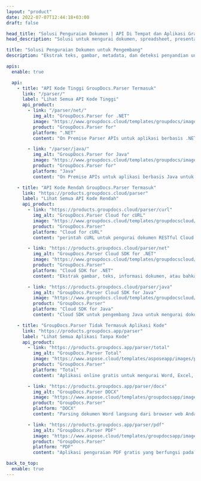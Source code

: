 ```yaml
---
layout: "product"
date: 2022-07-07T12:44:18+03:00
draft: false

head_title: "Solusi Penguraian Dokumen | API Di Tempat dan Aplikasi Gratis"
head_description: "Solusi untuk mengurai dokumen, spreadsheet, presentasi, email, arsip, dan lainnya. Ekstrak teks, ekstrak gambar, metadata, dan deteksi encoding."

title: "Solusi Penguraian Dokumen untuk Pengembang"
description: "Ekstrak teks, gambar, metadata, dan deteksi penyandian untuk Microsoft Office, OpenOffice, PDF, HTML, dan format file lain pilihan Anda."

apis:
  enable: true

  api:
    - title: "API Kode Tinggi GroupDocs.Parser Termasuk"
      link: "/parser/"
      label: "Lihat Semua API Kode Tinggi"
      api_product:
        - link: "/parser/net/"
          img_alt: "GroupDocs.Parser for .NET"
          image: "https://www.groupdocs.cloud/templates/groupdocs/images/product-logos/groupdocs-parser-net.png"
          product: "GroupDocs.Parser for"
          platform: ".NET"
          content: "On Premise Parser APIs untuk aplikasi berbasis .NET Framework untuk mengekstrak data dari format file dokumen yang didukung."

        - link: "/parser/java/"
          img_alt: "GroupDocs.Parser for Java"
          image: "https://www.groupdocs.cloud/templates/groupdocs/images/product-logos/groupdocs-parser-java.png"
          product: "GroupDocs.Parser for"
          platform: "Java"
          content: "On Premise APIs untuk aplikasi berbasis Java untuk mengurai dan mengekstrak data dari format file dokumen yang didukung."

    - title: "API Kode Rendah GroupDocs.Parser Termasuk"
      link: "https://products.groupdocs.cloud/parser"
      label: "Lihat Semua API Kode Rendah"
      api_product:
        - link: "https://products.groupdocs.cloud/parser/curl"
          img_alt: "GroupDocs.Parser Cloud for cURL"
          image: "https://www.groupdocs.cloud/templates/groupdocscloud/images/sdk/272x272/groupdocs_parser-for-curl.png"
          product: "GroupDocs.Parser"
          platform: "Cloud for cURL"
          content: "perintah cURL untuk pengurai dokumen RESTful Cloud API untuk mengurai dokumen di berbagai format file populer yang didukung."

        - link: "https://products.groupdocs.cloud/parser/net"
          img_alt: "GroupDocs.Parser Cloud SDK for .NET"
          image: "https://www.groupdocs.cloud/templates/groupdocscloud/images/sdk/272x272/groupdocs_parser-for-net.png"
          product: "GroupDocs.Parser"
          platform: "Cloud SDK for .NET"
          content: "Ekstrak gambar, teks, informasi dokumen, atau bahkan parsing dokumen apa pun dengan templat yang ditentukan pengguna di aplikasi Microsoft .NET Anda."

        - link: "https://products.groupdocs.cloud/parser/java"
          img_alt: "GroupDocs.Parser Cloud SDK for Java"
          image: "https://www.groupdocs.cloud/templates/groupdocscloud/images/sdk/272x272/groupdocs_parser-for-java.png"
          product: "GroupDocs.Parser"
          platform: "Cloud SDK for Java"
          content: "Cloud SDK untuk pengembang Java untuk mengurai dokumen, mengekstrak informasi dokumen dan data dalam aplikasi berbasis Java."

    - title: "GroupDocs.Parser Tidak Termasuk Aplikasi Kode"
      link: "https://products.groupdocs.app/parser"
      label: "Lihat Semua Aplikasi Tanpa Kode"
      api_product:
        - link: "https://products.groupdocs.app/parser/total"
          img_alt: "GroupDocs.Parser Total"
          image: "https://www.aspose.cloud/templates/asposeapp/images/products/logo/aspose_parser-app.png"
          product: "GroupDocs.Parser"
          platform: "Total"
          content: "Aplikasi online gratis untuk mengurai Word, Excel, PowerPoint, PDF &amp; 30+ jenis dokumen lainnya."

        - link: "https://products.groupdocs.app/parser/docx"
          img_alt: "GroupDocs.Parser DOCX"
          image: "https://www.aspose.cloud/templates/groupdocsapp/images/products/logo/groupdocs_words-app.png"
          product: "GroupDocs.Parser"
          platform: "DOCX"
          content: "Parsing dokumen Word langsung dari browser web Anda untuk mengekstrak gambar, teks, atau metadata."

        - link: "https://products.groupdocs.app/parser/pdf"
          img_alt: "GroupDocs.Parser PDF"
          image: "https://www.aspose.cloud/templates/groupdocsapp/images/products/logo/groupdocs_pdf-app.png"
          product: "GroupDocs.Parser"
          platform: "PDF"
          content: "Aplikasi penguraian PDF gratis yang berfungsi pada platform atau perangkat apa pun tanpa batasan apa pun."

back_to_top:
  enable: true
---
```

